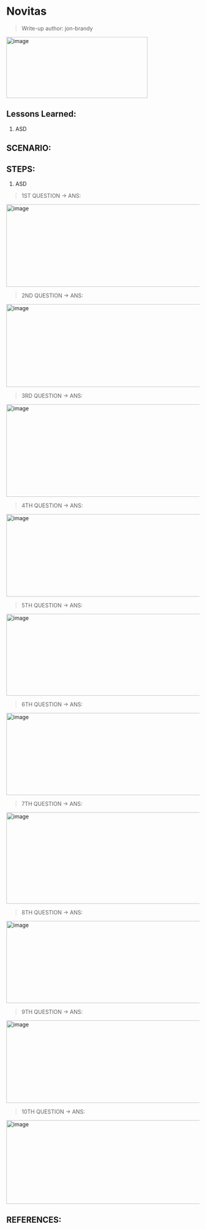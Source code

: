 # Novitas
> Write-up author: jon-brandy

<img width="368" height="159" alt="image" src="https://github.com/user-attachments/assets/1928c2a9-4220-4b1c-9940-ebe55bfb3de2" />


## Lessons Learned:
1. ASD

## SCENARIO:
<p align="justify"> </p>

## STEPS:
1. ASD

> 1ST QUESTION -> ANS: 

<img width="1229" height="215" alt="image" src="https://github.com/user-attachments/assets/c08b171a-4646-4404-ac14-1e2f2b36d3e7" />


> 2ND QUESTION -> ANS:

<img width="1233" height="216" alt="image" src="https://github.com/user-attachments/assets/e37d8177-9bbd-4fc9-94ce-e4e5d433defb" />


> 3RD QUESTION -> ANS:

<img width="1228" height="241" alt="image" src="https://github.com/user-attachments/assets/5ff605d7-7cae-4714-99c6-dfb8f74a23ba" />


> 4TH QUESTION -> ANS:

<img width="1233" height="215" alt="image" src="https://github.com/user-attachments/assets/414c3cbc-3413-44f7-a267-bee92b3f47b4" />


> 5TH QUESTION -> ANS:

<img width="1227" height="213" alt="image" src="https://github.com/user-attachments/assets/ce3a3054-5f86-4bec-b75b-a4a95b2cc1be" />


> 6TH QUESTION -> ANS:

<img width="1231" height="214" alt="image" src="https://github.com/user-attachments/assets/46696ef2-9153-4d71-b931-8ff5bebf2ce0" />


> 7TH QUESTION -> ANS:

<img width="1230" height="238" alt="image" src="https://github.com/user-attachments/assets/7f6543ca-7ad7-459a-ad3f-cc9006e08b06" />


> 8TH QUESTION -> ANS:

<img width="1227" height="214" alt="image" src="https://github.com/user-attachments/assets/b1002edb-e651-4776-927e-1ad69127362a" />


> 9TH QUESTION -> ANS:

<img width="1230" height="215" alt="image" src="https://github.com/user-attachments/assets/3acd0c28-f91b-4d05-993d-39a619900a3b" />


> 10TH QUESTION -> ANS: 

<img width="1230" height="218" alt="image" src="https://github.com/user-attachments/assets/f379119d-663a-4e52-a105-671a92190435" />


## REFERENCES:
```
```
